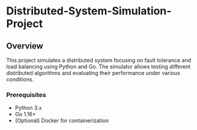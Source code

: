 # Distributed-System-Simulation-Project

## Overview
This project simulates a distributed system focusing on fault tolerance and load balancing using Python and Go. The simulator allows testing different distributed algorithms and evaluating their performance under various conditions.

### Prerequisites
- Python 3.x
- Go 1.16+
- (Optional) Docker for containerization
